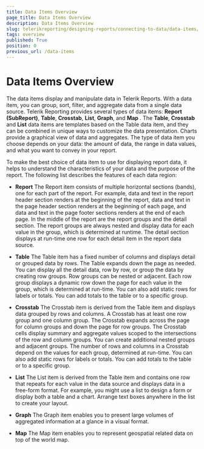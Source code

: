```yaml
---
title: Data Items Overview
page_title: Data Items Overview
description: Data Items Overview
slug: telerikreporting/designing-reports/connecting-to-data/data-items/overview
tags: overview
published: True
position: 0
previous_url: /data-items
---
```


# Data Items Overview

The data items display and manipulate data in Telerik Reports. With a data item, you can group, sort, filter, and aggregate data from a single data source. Telerik Reporting provides several types of data items: __Report (SubReport)__, __Table__, __Crosstab__, __List__, __Graph__, and __Map__ . The __Table__, __Crosstab__ and __List__ data items are templates based on the Table data item, and they can be combined in unique ways to customize the data presentation. Charts provide a graphical view of data and aggregates. The type of data item you choose depends on your data: the amount of data, the range in data values, and what you want to convey in your report. 

To make the best choice of data item to use for displaying report data, it helps to understand the characteristics of your data and the purpose of the report. The following list describes the features of each data region: 

* __Report__ The Report item consists of multiple horizontal sections (bands), one for each part of the report. For example, data and text in the report header section renders at the beginning of the report, data and text in the page header section renders at the beginning of each page, and data and text in the page footer sections renders at the end of each page. In the middle of the report are the report groups and the detail section. The report groups are always nested and display data for each value in the group, which is determined at runtime. The detail section displays at run-time one row for each detail item in the report data source.

* __Table__ The Table item has a fixed number of columns and displays detail or grouped data by rows. The Table expands down the page as needed. You can display all the detail data, row by row, or group the data by creating row groups. Row groups can be nested or adjacent. Each row group displays a dynamic row down the page for each value in the group, which is determined at run-time. You can also add static rows for labels or totals. You can add totals to the table or to a specific group.

* __Crosstab__ The Crosstab item is derived from the Table item and displays data grouped by rows and columns. A Crosstab has at least one row group and one column group. The Crosstab expands across the page for column groups and down the page for row groups. The Crosstab cells display summary and aggregate values scoped to the intersections of the row and column groups. You can create additional nested groups and adjacent groups. The number of rows and columns in a Crosstab depend on the values for each group, determined at run-time. You can also add static rows for labels or totals. You can add totals to the table or to a specific group.

* __List__ The List item is derived from the Table item and contains one row that repeats for each value in the data source and displays data in a free-form format. For example, you might use a list to design a form or display both a table and a chart. Arrange text boxes anywhere in the list to create your layout.

* __Graph__ The Graph item enables you to present large volumes of aggregated information at a glance in a visual format.

* __Map__ The Map item enables you to represent geospatial related data on top of the world map.
